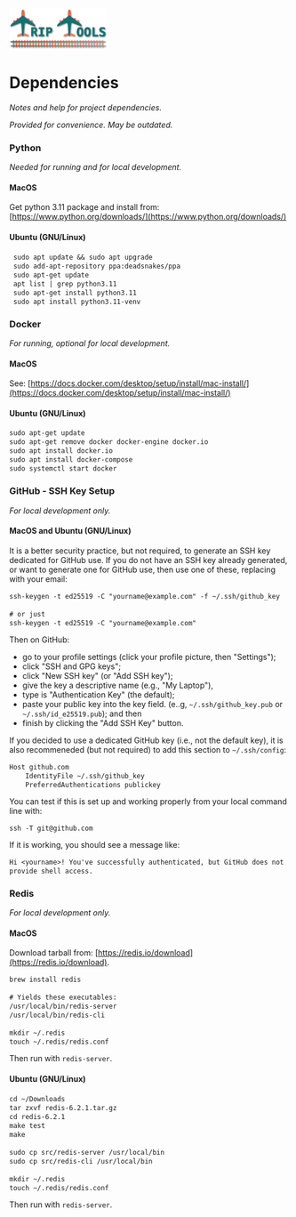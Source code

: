 <img src="../../src/tt/static/img/tt-logo-467x200.png" alt="Trip Tools Logo" height="75">

# Dependencies

_Notes and help for project dependencies._

_Provided for convenience. May be outdated._

### Python

_Needed for running and for local development._

#### MacOS

Get python 3.11 package and install from: [https://www.python.org/downloads/](https://www.python.org/downloads/)

#### Ubuntu (GNU/Linux)

``` shell
 sudo apt update && sudo apt upgrade
 sudo add-apt-repository ppa:deadsnakes/ppa
 sudo apt-get update
 apt list | grep python3.11
 sudo apt-get install python3.11
 sudo apt install python3.11-venv
```

### Docker

_For running, optional for local development._

#### MacOS

See: [https://docs.docker.com/desktop/setup/install/mac-install/](https://docs.docker.com/desktop/setup/install/mac-install/)

#### Ubuntu (GNU/Linux)

``` shell
sudo apt-get update
sudo apt-get remove docker docker-engine docker.io
sudo apt install docker.io
sudo apt install docker-compose
sudo systemctl start docker
```

### GitHub - SSH Key Setup

_For local development only._

#### MacOS and Ubuntu (GNU/Linux)

It is a better security practice, but not required, to generate an SSH key dedicated for GitHub use. If you do not have an SSH key already generated, or want to generate one for GitHub use, then use one of these, replacing with your email:
``` shell
ssh-keygen -t ed25519 -C "yourname@example.com" -f ~/.ssh/github_key

# or just
ssh-keygen -t ed25519 -C "yourname@example.com"
```

Then on GitHub:
- go to your profile settings (click your profile picture, then "Settings");
- click "SSH and GPG keys";
- click "New SSH key" (or "Add SSH key");
- give the key a descriptive name (e.g., "My Laptop"),
- type is "Authentication Key" (the default);
- paste your public key into the key field. (e..g, `~/.ssh/github_key.pub` or `~/.ssh/id_e25519.pub`); and then
- finish by clicking the "Add SSH Key" button.

If you decided to use a dedicated GitHub key (i.e., not the default key), it is also recommeneded (but not required) to add this section to `~/.ssh/config`:
``` shell
Host github.com
    IdentityFile ~/.ssh/github_key
    PreferredAuthentications publickey
```

You can test if this is set up and working properly from your local command line with:
``` shell
ssh -T git@github.com
```
If it is working, you should see a message like:
``` shell
Hi <yourname>! You've successfully authenticated, but GitHub does not provide shell access.
```

### Redis

_For local development only._

#### MacOS

Download tarball from: [https://redis.io/download](https://redis.io/download).


``` shell
brew install redis

# Yields these executables:
/usr/local/bin/redis-server 
/usr/local/bin/redis-cli 

mkdir ~/.redis
touch ~/.redis/redis.conf
```
Then run with `redis-server`.

#### Ubuntu (GNU/Linux)

``` shell
cd ~/Downloads
tar zxvf redis-6.2.1.tar.gz
cd redis-6.2.1
make test
make

sudo cp src/redis-server /usr/local/bin
sudo cp src/redis-cli /usr/local/bin

mkdir ~/.redis
touch ~/.redis/redis.conf
```
Then run with `redis-server`.
